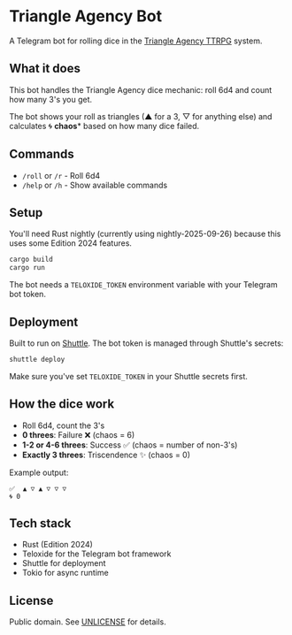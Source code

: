 # Triangle Agency Bot

A Telegram bot for rolling dice in the [Triangle Agency TTRPG](https://shop.hauntedtable.games/) system.

## What it does

This bot handles the Triangle Agency dice mechanic: roll 6d4 and count how many 3's you get. 

The bot shows your roll as triangles (▲ for a 3, ▽ for anything else) and calculates 🌀 **chaos*** based on how many dice failed.

## Commands

- `/roll` or `/r` - Roll 6d4
- `/help` or `/h` - Show available commands

## Setup

You'll need Rust nightly (currently using nightly-2025-09-26) because this uses some Edition 2024 features.

```bash
cargo build
cargo run
```

The bot needs a `TELOXIDE_TOKEN` environment variable with your Telegram bot token. 
## Deployment

Built to run on [Shuttle](https://shuttle.dev). The bot token is managed through Shuttle's secrets:

```bash
shuttle deploy
```

Make sure you've set `TELOXIDE_TOKEN` in your Shuttle secrets first.

## How the dice work

- Roll 6d4, count the 3's
- **0 threes**: Failure ❌ (chaos = 6)
- **1-2 or 4-6 threes**: Success ✅ (chaos = number of non-3's)
- **Exactly 3 threes**: Triscendence ✨ (chaos = 0)

Example output:
```
✅  ▲ ▽ ▲ ▽ ▽ ▽
🌀 0
```

## Tech stack

- Rust (Edition 2024)
- Teloxide for the Telegram bot framework
- Shuttle for deployment
- Tokio for async runtime

## License

Public domain. See [UNLICENSE](UNLICENSE) for details.
